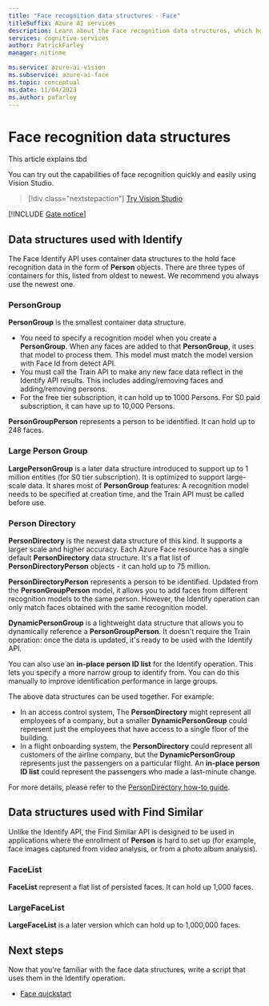 ```yaml
---
title: "Face recognition data structures - Face"
titleSuffix: Azure AI services
description: Learn about the Face recognition data structures, which hold data on faces and persons.
services: cognitive-services
author: PatrickFarley
manager: nitinme

ms.service: azure-ai-vision
ms.subservice: azure-ai-face
ms.topic: conceptual
ms.date: 11/04/2023
ms.author: pafarley
---
```


# Face recognition data structures

This article explains tbd

You can try out the capabilities of face recognition quickly and easily using Vision Studio.
> [!div class="nextstepaction"]
> [Try Vision Studio](https://portal.vision.cognitive.azure.com/)

[!INCLUDE [Gate notice](./includes/identity-gate-notice.md)]

## Data structures used with Identify 

The Face Identify API uses container data structures to the hold face recognition data in the form of **Person** objects. There are three types of containers for this, listed from oldest to newest. We recommend you always use the newest one. 

### PersonGroup 

**PersonGroup** is the smallest container data structure.
- You need to specify a recognition model when you create a **PersonGroup**. When any faces are added to that **PersonGroup**, it uses that model to process them. This model must match the model version with Face Id from detect API.
- You must call the Train API to make any new face data reflect in the Identify API results. This includes adding/removing faces and adding/removing persons.
- For the free tier subscription, it can hold up to 1000 Persons. For S0 paid subscription, it can have up to 10,000 Persons.  

 **PersonGroupPerson** represents a person to be identified. It can hold up to 248 faces.

### Large Person Group 

**LargePersonGroup** is a later data structure introduced to support up to 1 million entities (for S0 tier subscription). It is optimized to support large-scale data. It shares most of **PersonGroup** features: A recognition model needs to be specified at creation time, and the Train API must be called before use.



### Person Directory 

**PersonDirectory** is the newest data structure of this kind. It supports a larger scale and higher accuracy. Each Azure Face resource has a single default **PersonDirectory** data structure. It's a flat list of **PersonDirectoryPerson** objects - it can hold up to 75 million.

**PersonDirectoryPerson** represents a person to be identified. Updated from the **PersonGroupPerson** model, it allows you to add faces from different recognition models to the same person. However, the Identify operation can only match faces obtained with the same recognition model. 

**DynamicPersonGroup** is a lightweight data structure that allows you to dynamically reference a **PersonGroupPerson**. It doesn't require the Train operation: once the data is updated, it's ready to be used with the Identify API.

You can also use an **in-place person ID list** for the Identify operation. This lets you specify a more narrow group to identify from. You can do this manually to improve identification performance in large groups. 

The above data structures can be used together. For example: 
- In an access control system, The **PersonDirectory** might represent all employees of a company, but a smaller **DynamicPersonGroup** could represent just the employees that have access to a single floor of the building.
- In a flight onboarding system, the **PersonDirectory** could represent all customers of the airline company, but the **DynamicPersonGroup** represents just the passengers on a particular flight. An **in-place person ID list** could represent the passengers who made a last-minute change.

For more details, please refer to the [PersonDirectory how-to guide](./how-to/use-persondirectory.md).

## Data structures used with Find Similar 

Unlike the Identify API, the Find Similar API is designed to be used in applications where the enrollment of **Person** is hard to set up (for example, face images captured from video analysis, or from a photo album analysis).

### FaceList 

**FaceList** represent a flat list of persisted faces. It can hold up 1,000 faces.

### LargeFaceList 

**LargeFaceList** is a later version which can hold up to 1,000,000 faces.

## Next steps

Now that you're familiar with the face data structures, write a script that uses them in the Identify operation.

* [Face quickstart](./quickstarts-sdk/identity-client-library.md)
